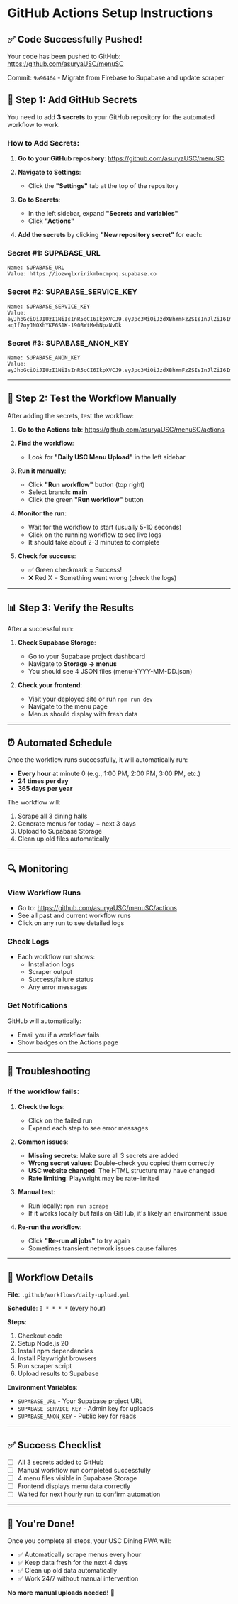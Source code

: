 # GitHub Actions Setup Instructions

## ✅ Code Successfully Pushed!

Your code has been pushed to GitHub: https://github.com/asuryaUSC/menuSC

Commit: `9a96464` - Migrate from Firebase to Supabase and update scraper

## 🔐 Step 1: Add GitHub Secrets

You need to add **3 secrets** to your GitHub repository for the automated workflow to work.

### How to Add Secrets:

1. **Go to your GitHub repository**: https://github.com/asuryaUSC/menuSC

2. **Navigate to Settings**:
   - Click the **"Settings"** tab at the top of the repository

3. **Go to Secrets**:
   - In the left sidebar, expand **"Secrets and variables"**
   - Click **"Actions"**

4. **Add the secrets** by clicking **"New repository secret"** for each:

### Secret #1: SUPABASE_URL
```
Name: SUPABASE_URL
Value: https://iozwqlxririkmbncmpnq.supabase.co
```

### Secret #2: SUPABASE_SERVICE_KEY
```
Name: SUPABASE_SERVICE_KEY
Value: eyJhbGciOiJIUzI1NiIsInR5cCI6IkpXVCJ9.eyJpc3MiOiJzdXBhYmFzZSIsInJlZiI6ImlvendxbHhyaXJpa21ibmNtcG5xIiwicm9sZSI6InNlcnZpY2Vfcm9sZSIsImlhdCI6MTc1NjEwMTM0MywiZXhwIjoyMDcxNjc3MzQzfQ.6omEA5-aqIf7oyJNOXhYKE6S1K-190BWtMehNpzNvDk
```

### Secret #3: SUPABASE_ANON_KEY
```
Name: SUPABASE_ANON_KEY
Value: eyJhbGciOiJIUzI1NiIsInR5cCI6IkpXVCJ9.eyJpc3MiOiJzdXBhYmFzZSIsInJlZiI6ImlvendxbHhyaXJpa21ibmNtcG5xIiwicm9sZSI6ImFub24iLCJpYXQiOjE3NTYxMDEzNDMsImV4cCI6MjA3MTY3NzM0M30.yS8bQYa3vD9Kv8koQu0xHA_dxqUgBVqiF6QN_G0pRk4
```

---

## 🧪 Step 2: Test the Workflow Manually

After adding the secrets, test the workflow:

1. **Go to the Actions tab**: https://github.com/asuryaUSC/menuSC/actions

2. **Find the workflow**:
   - Look for **"Daily USC Menu Upload"** in the left sidebar

3. **Run it manually**:
   - Click **"Run workflow"** button (top right)
   - Select branch: **main**
   - Click the green **"Run workflow"** button

4. **Monitor the run**:
   - Wait for the workflow to start (usually 5-10 seconds)
   - Click on the running workflow to see live logs
   - It should take about 2-3 minutes to complete

5. **Check for success**:
   - ✅ Green checkmark = Success!
   - ❌ Red X = Something went wrong (check the logs)

---

## 📊 Step 3: Verify the Results

After a successful run:

1. **Check Supabase Storage**:
   - Go to your Supabase project dashboard
   - Navigate to **Storage → menus**
   - You should see 4 JSON files (menu-YYYY-MM-DD.json)

2. **Check your frontend**:
   - Visit your deployed site or run `npm run dev`
   - Navigate to the menu page
   - Menus should display with fresh data

---

## ⏰ Automated Schedule

Once the workflow runs successfully, it will automatically run:

- **Every hour** at minute 0 (e.g., 1:00 PM, 2:00 PM, 3:00 PM, etc.)
- **24 times per day**
- **365 days per year**

The workflow will:
1. Scrape all 3 dining halls
2. Generate menus for today + next 3 days
3. Upload to Supabase Storage
4. Clean up old files automatically

---

## 🔍 Monitoring

### View Workflow Runs
- Go to: https://github.com/asuryaUSC/menuSC/actions
- See all past and current workflow runs
- Click on any run to see detailed logs

### Check Logs
- Each workflow run shows:
  - Installation logs
  - Scraper output
  - Success/failure status
  - Any error messages

### Get Notifications
GitHub will automatically:
- Email you if a workflow fails
- Show badges on the Actions page

---

## 🐛 Troubleshooting

### If the workflow fails:

1. **Check the logs**:
   - Click on the failed run
   - Expand each step to see error messages

2. **Common issues**:
   - **Missing secrets**: Make sure all 3 secrets are added
   - **Wrong secret values**: Double-check you copied them correctly
   - **USC website changed**: The HTML structure may have changed
   - **Rate limiting**: Playwright may be rate-limited

3. **Manual test**:
   - Run locally: `npm run scrape`
   - If it works locally but fails on GitHub, it's likely an environment issue

4. **Re-run the workflow**:
   - Click **"Re-run all jobs"** to try again
   - Sometimes transient network issues cause failures

---

## 📝 Workflow Details

**File**: `.github/workflows/daily-upload.yml`

**Schedule**: `0 * * * *` (every hour)

**Steps**:
1. Checkout code
2. Setup Node.js 20
3. Install npm dependencies
4. Install Playwright browsers
5. Run scraper script
6. Upload results to Supabase

**Environment Variables**:
- `SUPABASE_URL` - Your Supabase project URL
- `SUPABASE_SERVICE_KEY` - Admin key for uploads
- `SUPABASE_ANON_KEY` - Public key for reads

---

## ✅ Success Checklist

- [ ] All 3 secrets added to GitHub
- [ ] Manual workflow run completed successfully
- [ ] 4 menu files visible in Supabase Storage
- [ ] Frontend displays menu data correctly
- [ ] Waited for next hourly run to confirm automation

---

## 🎉 You're Done!

Once you complete all steps, your USC Dining PWA will:
- ✅ Automatically scrape menus every hour
- ✅ Keep data fresh for the next 4 days
- ✅ Clean up old data automatically
- ✅ Work 24/7 without manual intervention

**No more manual uploads needed!** 🚀
